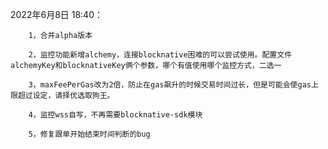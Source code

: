 2022年6月8日 18:40：

        1，合并alpha版本
        
        2，监控功能新增alchemy，连接blocknative困难的可以尝试使用。配置文件alchemyKey和blocknativeKey俩个参数，哪个有值使用哪个监控方式，二选一
        
        3，maxFeePerGas改为2倍，防止在gas飙升的时候交易时间过长，但是可能会使gas上限超过设定，请择优选取狗王。
        
        4，监控wss自写，不再需要blocknative-sdk模块
        
        5，修复跟单开始结束时间判断的bug
